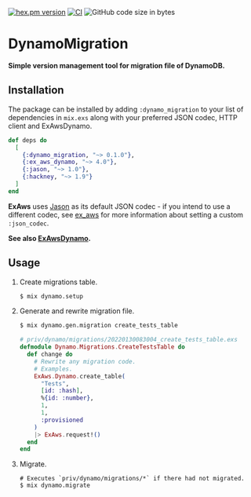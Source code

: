 [![hex.pm version](https://img.shields.io/hexpm/v/dynamo_migration.svg)](https://hex.pm/packages/dynamo_migration)
[![CI](https://github.com/tashirosota/dynamo_migration/actions/workflows/ci.yml/badge.svg)](https://github.com/tashirosota/dynamo_migration/actions/workflows/ci.yml)
![GitHub code size in bytes](https://img.shields.io/github/languages/code-size/tashirosota/dynamo_migration)

# DynamoMigration

**Simple version management tool for migration file of DynamoDB.**

## Installation

The package can be installed by adding `:dynamo_migration` to your list of dependencies in `mix.exs` along with your preferred JSON codec, HTTP client and ExAwsDynamo.

```elixir
def deps do
  [
    {:dynamo_migration, "~> 0.1.0"},
    {:ex_aws_dynamo, "~> 4.0"},
    {:jason, "~> 1.0"},
    {:hackney, "~> 1.9"}
  ]
end
```

**ExAws** uses [Jason](https://github.com/michalmuskala/jason) as its default JSON codec - if you intend to use a different codec, see [ex_aws](https://github.com/ex-aws/ex_aws) for more information about setting a custom `:json_codec`.

**See also [ExAwsDynamo](https://hexdocs.pm/ex_aws_dynamo).**

## Usage

1. Create migrations table.

   ```sh
   $ mix dynamo.setup
   ```

2. Generate and rewrite migration file.
   ```sh
   $ mix dynamo.gen.migration create_tests_table
   ```
   ```elixir
   # priv/dynamo/migrations/20220130083004_create_tests_table.exs
   defmodule Dynamo.Migrations.CreateTestsTable do
     def change do
       # Rewrite any migration code.
       # Examples.
       ExAws.Dynamo.create_table(
         "Tests",
         [id: :hash],
         %{id: :number},
         1,
         1,
         :provisioned
       )
       |> ExAws.request!()
     end
   end
   ```
3. Migrate.
   ```
   # Executes `priv/dynamo/migrations/*` if there had not migrated.
   $ mix dynamo.migrate
   ```
